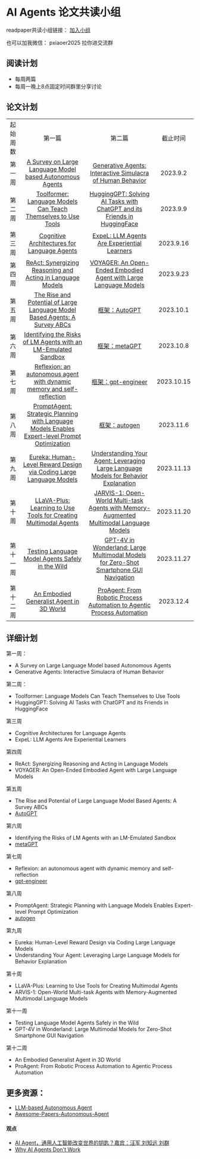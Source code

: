 # AI Agents 论文共读小组


readpaper共读小组链接： [加入小组](https://readpaper.com/team/invite/2030235100873034496)

也可以加我微信： pxiaoer2025  拉你进交流群



## 阅读计划
-  每周两篇
-  每周一晚上8点固定时间群里分享讨论


## 论文计划

<table >
    <tr>
        <td rowspan='2'align='center'>起始周数</td>
        <td rowspan='2'align='center'>第一篇</td>        
        <td rowspan='2'align='center'>第二篇</td>
        <td rowspan='2'align='center'>截止时间</td>
    </tr>
    <tr>
    <tr>
        <td align='center'>第一周</td>
        <td align='center'><a href="https://arxiv.org/abs/2308.11432">A Survey on Large Language Model based Autonomous Agents</a></td>
        <td align='center'><a href="https://arxiv.org/abs/2304.03442">Generative Agents: Interactive Simulacra of Human Behavior</a></td>
        <td align='center'>2023.9.2</td>
    </tr>
    <tr>
        <td align='center'>第二周</td>
        <td align='center'><a href="https://arxiv.org/abs/2302.04761">Toolformer: Language Models Can Teach Themselves to Use Tools</a></td>
        <td align='center'><a href="https://arxiv.org/abs/2303.17580">HuggingGPT: Solving AI Tasks with ChatGPT and its Friends in HuggingFace</a></td>
        <td align='center'>2023.9.9</td>
    </tr>
    <tr>
        <td align='center'>第三周</td>
        <td align='center'><a href="https://arxiv.org/abs/2309.02427">Cognitive Architectures for Language Agents</a></td>
        <td align='center'><a href="https://arxiv.org/abs/2308.10144">ExpeL: LLM Agents Are Experiential Learners</a></td>
        <td align='center'>2023.9.16</td>
    </tr>
    <tr>
        <td align='center'>第四周</td>
        <td align='center'><a href="https://arxiv.org/abs/2210.03629">ReAct: Synergizing Reasoning and Acting in Language Models</a></td>
        <td align='center'><a href="https://arxiv.org/abs/2305.16291">VOYAGER: An Open-Ended Embodied Agent with Large Language Models</a></td>
        <td align='center'>2023.9.23</td>
    </tr>
    <tr>
        <td align='center'>第五周</td>
        <td align='center'><a href="https://arxiv.org/abs/2309.07864">The Rise and Potential of Large Language Model Based Agents: A Survey ABCs</a></td>
        <td align='center'><a href="https://github.com/Significant-Gravitas/AutoGPT">框架：AutoGPT</a></td>
        <td align='center'>2023.10.1</td>
    </tr>
    <tr>
        <td align='center'>第六周</td>
        <td align='center'><a href="https://arxiv.org/abs/2309.15817">Identifying the Risks of LM Agents with an LM-Emulated Sandbox </a></td>
        <td align='center'><a href="https://github.com/geekan/MetaGPT">框架：metaGPT</a></td>
        <td align='center'>2023.10.8</td>
    </tr>
    <tr>
        <td align='center'>第七周</td>
        <td align='center'><a href="https://arxiv.org/abs/2303.11366">Reflexion: an autonomous agent with dynamic memory and self-reflection</a></td>
        <td align='center'><a href="https://github.com/AntonOsika/gpt-engineer">框架：gpt-engineer</a></td>
        <td align='center'>2023.10.15</td>
    </tr>
    <tr>
        <td align='center'>第八周</td>
        <td align='center'><a href="https://arxiv.org/abs/2310.16427">PromptAgent: Strategic Planning with Language Models Enables Expert-level Prompt Optimization </a></td>
        <td align='center'><a href="https://github.com/microsoft/autogen">框架：autogen</a></td>
        <td align='center'>2023.11.6</td>
    </tr>
    <tr>
        <td align='center'>第九周</td>
        <td align='center'><a href="https://arxiv.org/abs/2310.12931">Eureka: Human-Level Reward Design via Coding Large Language Models</a></td>
        <td align='center'><a href="https://openreview.net/forum?id=PKsTHJXn4d">Understanding Your Agent: Leveraging Large Language Models for Behavior Explanation</a></td>
        <td align='center'>2023.11.13</td>
    </tr>
    <tr>
        <td align='center'>第十周</td>
        <td align='center'><a href="https://arxiv.org/abs/2311.05437">LLaVA-Plus: Learning to Use Tools for Creating Multimodal Agents</a></td>
        <td align='center'><a href="https://arxiv.org/abs/2311.05997">JARVIS-1: Open-World Multi-task Agents with Memory-Augmented Multimodal Language Models</a></td>
        <td align='center'>2023.11.20</td>
    </tr>
    <tr>
        <td align='center'>第十一周</td>
        <td align='center'><a href="https://arxiv.org/abs/2311.10538">Testing Language Model Agents Safely in the Wild</a></td>
        <td align='center'><a href="https://arxiv.org/abs/2311.07562">GPT-4V in Wonderland: Large Multimodal Models for Zero-Shot Smartphone GUI Navigation</a></td>
        <td align='center'>2023.11.27</td>
    </tr>
    <tr>
        <td align='center'>第十二周</td>
        <td align='center'><a href="https://arxiv.org/abs/2311.12871 ">An Embodied Generalist Agent in 3D World</a></td>
        <td align='center'><a href="https://arxiv.org/abs/2311.05997">ProAgent: From Robotic Process Automation to Agentic Process Automation</a></td>
        <td align='center'>2023.12.4</td>
    </tr>
</table>




## 详细计划

第一周：
- A Survey on Large Language Model based Autonomous Agents
- Generative Agents: Interactive Simulacra of Human Behavior

第二周：
- Toolformer: Language Models Can Teach Themselves to Use Tools
- HuggingGPT: Solving AI Tasks with ChatGPT and its Friends in HuggingFace

第三周
- Cognitive Architectures for Language Agents
- ExpeL: LLM Agents Are Experiential Learners

第四周
- ReAct: Synergizing Reasoning and Acting in Language Models
- VOYAGER: An Open-Ended Embodied Agent with Large Language Models

第五周
- The Rise and Potential of Large Language Model Based Agents: A Survey ABCs
- [AutoGPT](https://github.com/Significant-Gravitas/AutoGPT)  

第六周
- Identifying the Risks of LM Agents with an LM-Emulated Sandbox 
- [metaGPT](https://github.com/geekan/MetaGPT)

第七周
- Reflexion: an autonomous agent with dynamic memory and self-reflection
- [gpt-engineer](https://github.com/AntonOsika/gpt-engineer)

第八周
- PromptAgent: Strategic Planning with Language Models Enables Expert-level Prompt Optimization 
- [autogen](https://github.com/microsoft/autogen)


第九周
- Eureka: Human-Level Reward Design via Coding Large Language Models
- Understanding Your Agent: Leveraging Large Language Models for Behavior Explanation


第十周
- LLaVA-Plus: Learning to Use Tools for Creating Multimodal Agents
- ARVIS-1: Open-World Multi-task Agents with Memory-Augmented Multimodal Language Models


第十一周
- Testing Language Model Agents Safely in the Wild
- GPT-4V in Wonderland: Large Multimodal Models for Zero-Shot Smartphone GUI Navigation



第十二周
- An Embodied Generalist Agent in 3D World
- ProAgent: From Robotic Process Automation to Agentic Process Automation


## 更多资源：

- [LLM-based Autonomous Agent](https://abyssinian-molybdenum-f76.notion.site/237e9f7515d543c0922c74f4c3012a77?v=0a309e53d6454afcbe7a5a7e169be0f9)
- [Awesome-Papers-Autonomous-Agent](https://github.com/lafmdp/Awesome-Papers-Autonomous-Agent)




#### 观点
- [AI Agent，通用人工智能改变世界的钥匙？嘉宾：汪军 刘知远 刘群](https://www.chaspark.com/#/live/935328080266010624)
- [Why AI Agents Don't Work]( https://www.latent.space/p/imbue)

